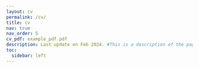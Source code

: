 ```yaml
---
layout: cv
permalink: /cv/
title: cv
nav: true
nav_order: 5
cv_pdf: example_pdf.pdf
description: Last update on Feb 2024. #This is a description of the page. You can modify it in '_pages/cv.md'. You can also change or remove the top pdf download button.
toc:
  sidebar: left
---
```

